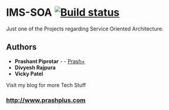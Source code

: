 # IMS-SOA [![Build status](https://ci.appveyor.com/api/projects/status/kjbq8j6ew9f0uj96?svg=true)](https://ci.appveyor.com/project/prashplus/ims-soa)
Just one of the Projects regarding Service Oriented Architecture.


## Authors

* **Prashant Piprotar** - - [Prash+](https://github.com/prashplus)
* **Divyesh Rajpura**
* **Vicky Patel**


Visit my blog for more Tech Stuff
### http://www.prashplus.com
